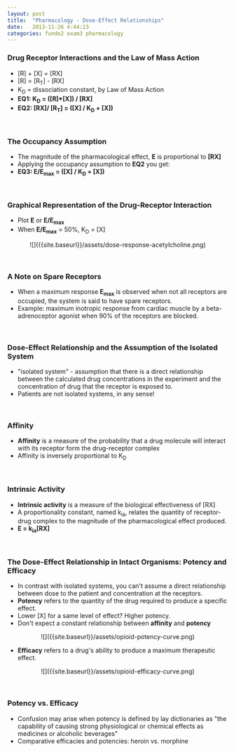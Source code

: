```yaml
---
layout: post
title:  "Pharmacology - Dose-Effect Relationships"
date:   2013-11-26 4:44:23
categories: fundo2 exam3 pharmacology
---
```


### Drug Receptor Interactions and the Law of Mass Action
- \[R\] + \[X\] = \[RX\]
- \[R\] = \[R<sub>T</sub>\] - \[RX\]
- K<sub>D</sub> = dissociation constant, by Law of Mass Action
- __EQ1: K<sub>D</sub> = \(\[R\]\*\[X\]\) / \[RX\]__
- __EQ2: \[RX\]/ \[R<sub>T</sub>\] = \(\[X\] / K<sub>D</sub> \+ \[X\]\)__

<span><br></span> 
### The Occupancy Assumption
- The magnitude of the pharmacological effect, __E__ is proportional to __\[RX\]__
- Applying the occupancy assumption to __EQ2__ you get:
- __EQ3: E/E<sub>max</sub> = \(\[X\] / K<sub>D</sub> \+ \[X\]\)__

<span><br></span> 
### Graphical Representation of the Drug-Receptor Interaction
- Plot __E__ or __E/E<sub>max</sub>__
-  When __E/E<sub>max</sub>__ = 50%, K<sub>D</sub> = \[X\]
 
<div style="text-align:center;" markdown="1">
![]({{site.baseurl}}/assets/dose-response-acetylcholine.png)
</div>

<span><br></span> 
### A Note on Spare Receptors
- When a maximum response __E<sub>max</sub>__ is observed when not all receptors are occupied, the system is said to have spare receptors.
- Example: maximum inotropic response from cardiac muscle by a beta-adrenoceptor agonist when 90% of the receptors are blocked.

<span><br></span> 
### Dose-Effect Relationship and the Assumption of the Isolated System
- "isolated system" - assumption that there is a direct relationship between the calculated drug concentrations in the experiment and the concentration of drug that the receptor is exposed to.
- Patients are not isolated systems, in any sense!

<span><br></span> 
### Affinity
- __Affinity__ is a measure of the probability that a drug molecule will interact with its receptor form the drug-receptor complex
- Affinity is inversely proportional to K<sub>D</sub>

<span><br></span> 
### Intrinsic Activity
- __Intrinsic activity__ is a measure of the biological effectiveness of \[RX\]
- A proportionality constant, named k<sub>ia</sub>, relates the quantity of receptor-drug complex to the magnitude of the pharmacological effect produced.
- __E = k<sub>ia</sub>\[RX\]__

<span><br></span> 
### The Dose-Effect Relationship in Intact Organisms: Potency and Efficacy
- In contrast with isolated systems, you can't assume a direct relationship between dose to the patient and concentration at the receptors.
- __Potency__ refers to the quantity of the drug required to produce a specific effect.
- Lower \[X\] for a same level of effect? Higher potency.
- Don't expect a constant relationship between __affinity__ and __potency__

<div style="text-align:center;" markdown="1">
	![]({{site.baseurl}}/assets/opioid-potency-curve.png)
</div>

- __Efficacy__ refers to a drug's ability to produce a maximum therapeutic effect.

<div style="text-align:center;" markdown="1">
	![]({{site.baseurl}}/assets/opioid-efficacy-curve.png)
</div>

<span><br></span> 
### Potency vs. Efficacy
- Confusion may arise when potency is defined by lay dictionaries as "the capability of causing strong physiological or chemical effects as medicines or alcoholic beverages"
- Comparative efficacies and potencies: heroin vs. morphine


<!-- Review video
	- Exceptions to the occupancy assumption
-->